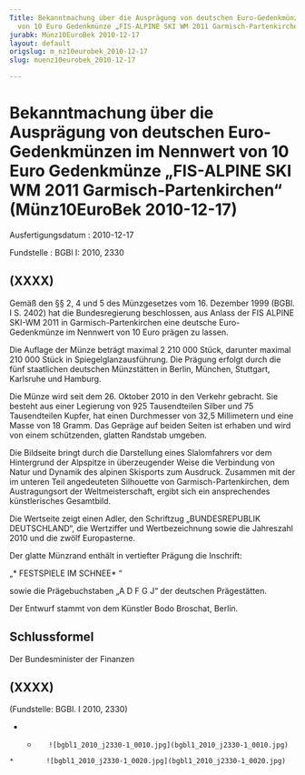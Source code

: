 ```yaml
---
Title: Bekanntmachung über die Ausprägung von deutschen Euro-Gedenkmünzen im Nennwert
  von 10 Euro Gedenkmünze „FIS-ALPINE SKI WM 2011 Garmisch-Partenkirchen“
jurabk: Münz10EuroBek 2010-12-17
layout: default
origslug: m_nz10eurobek_2010-12-17
slug: muenz10eurobek_2010-12-17

---
```


# Bekanntmachung über die Ausprägung von deutschen Euro-Gedenkmünzen im Nennwert von 10 Euro Gedenkmünze „FIS-ALPINE SKI WM 2011 Garmisch-Partenkirchen“ (Münz10EuroBek 2010-12-17)

Ausfertigungsdatum
:   2010-12-17

Fundstelle
:   BGBl I: 2010, 2330

## (XXXX)

Gemäß den §§ 2, 4 und 5 des Münzgesetzes vom 16. Dezember 1999 (BGBl.
I S. 2402) hat die Bundesregierung beschlossen, aus Anlass der FIS
ALPINE SKI-WM 2011 in Garmisch-Partenkirchen eine deutsche Euro-
Gedenkmünze im Nennwert von 10 Euro prägen zu lassen.

Die Auflage der Münze beträgt maximal 2 210 000 Stück, darunter
maximal 210 000 Stück in Spiegelglanzausführung. Die Prägung erfolgt
durch die fünf staatlichen deutschen Münzstätten in Berlin, München,
Stuttgart, Karlsruhe und Hamburg.

Die Münze wird seit dem 26. Oktober 2010 in den Verkehr gebracht. Sie
besteht aus einer Legierung von 925 Tausendteilen Silber und 75
Tausendteilen Kupfer, hat einen Durchmesser von 32,5 Millimetern und
eine Masse von 18 Gramm. Das Gepräge auf beiden Seiten ist erhaben und
wird von einem schützenden, glatten Randstab umgeben.

Die Bildseite bringt durch die Darstellung eines Slalomfahrers vor dem
Hintergrund der Alpspitze in überzeugender Weise die Verbindung von
Natur und Dynamik des alpinen Skisports zum Ausdruck. Zusammen mit der
im unteren Teil angedeuteten Silhouette von Garmisch-Partenkirchen,
dem Austragungsort der Weltmeisterschaft, ergibt sich ein
ansprechendes künstlerisches Gesamtbild.

Die Wertseite zeigt einen Adler, den Schriftzug „BUNDESREPUBLIK
DEUTSCHLAND“, die Wertziffer und Wertbezeichnung sowie die Jahreszahl
2010 und die zwölf Europasterne.

Der glatte Münzrand enthält in vertiefter Prägung die Inschrift:

„*              FESTSPIELE IM SCHNEE*             “

sowie die Prägebuchstaben „A D F G J“ der deutschen Prägestätten.

Der Entwurf stammt von dem Künstler Bodo Broschat, Berlin.

## Schlussformel

Der Bundesminister der Finanzen

## (XXXX)

(Fundstelle: BGBl. I 2010, 2330)


*    *        ![bgbl1_2010_j2330-1_0010.jpg](bgbl1_2010_j2330-1_0010.jpg)
    *        ![bgbl1_2010_j2330-1_0020.jpg](bgbl1_2010_j2330-1_0020.jpg)


